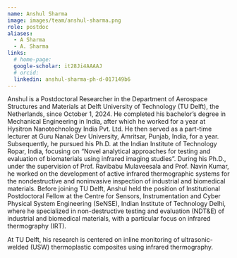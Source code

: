 ```yaml
---
name: Anshul Sharma
image: images/team/anshul-sharma.png
role: postdoc
aliases:
  - A Sharma
  - A. Sharma
links:
  # home-page:
  google-scholar: it28Ji4AAAAJ
  # orcid:
  linkedin: anshul-sharma-ph-d-017149b6
---
```


Anshul is a Postdoctoral Researcher in the Department of Aerospace Structures and Materials at Delft University of Technology (TU Delft), the Netherlands, since October 1, 2024. He completed his bachelor’s degree in Mechanical Engineering in India, after which he worked for a year at Hysitron Nanotechnology India Pvt. Ltd. He then served as a part-time lecturer at Guru Nanak Dev University, Amritsar, Punjab, India, for a year. Subsequently, he pursued his Ph.D. at the Indian Institute of Technology Ropar, India, focusing on “Novel analytical approaches for testing and evaluation of biomaterials using infrared imaging studies”. During his Ph.D., under the supervision of Prof. Ravibabu Mulaveesala and Prof. Navin Kumar, he worked on the development of active infrared thermographic systems for the nondestructive and noninvasive inspection of industrial and biomedical materials. Before joining TU Delft, Anshul held the position of Institutional Postdoctoral Fellow at the Centre for Sensors, Instrumentation and Cyber Physical System Engineering (SeNSE), Indian Institute of Technology Delhi, where he specialized in non-destructive testing and evaluation (NDT&E) of industrial and biomedical materials, with a particular focus on infrared thermography (IRT).

At TU Delft, his research is centered on inline monitoring of ultrasonic-welded (USW) thermoplastic composites using infrared thermography.